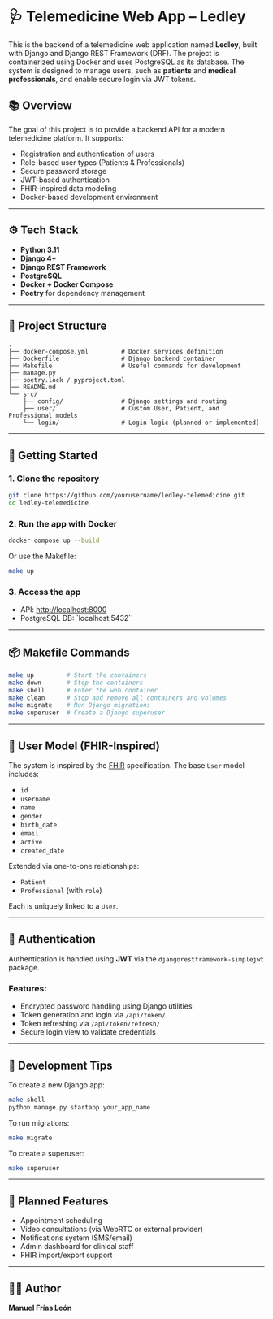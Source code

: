 
# 🩺 Telemedicine Web App – Ledley

This is the backend of a telemedicine web application named **Ledley**, built with Django and Django REST Framework (DRF). The project is containerized using Docker and uses PostgreSQL as its database. The system is designed to manage users, such as **patients** and **medical professionals**, and enable secure login via JWT tokens.

## 📚 Overview

The goal of this project is to provide a backend API for a modern telemedicine platform. It supports:

- Registration and authentication of users
- Role-based user types (Patients & Professionals)
- Secure password storage
- JWT-based authentication
- FHIR-inspired data modeling
- Docker-based development environment

---

## ⚙️ Tech Stack

- **Python 3.11**
- **Django 4+**
- **Django REST Framework**
- **PostgreSQL**
- **Docker + Docker Compose**
- **Poetry** for dependency management

---

## 🐳 Project Structure

```
.
├── docker-compose.yml         # Docker services definition
├── Dockerfile                 # Django backend container
├── Makefile                   # Useful commands for development
├── manage.py
├── poetry.lock / pyproject.toml
├── README.md
└── src/
    ├── config/                # Django settings and routing
    ├── user/                  # Custom User, Patient, and Professional models
    └── login/                 # Login logic (planned or implemented)
```

---

## 🚀 Getting Started

### 1. Clone the repository

```bash
git clone https://github.com/yourusername/ledley-telemedicine.git
cd ledley-telemedicine
```

### 2. Run the app with Docker

```bash
docker compose up --build
```

Or use the Makefile:

```bash
make up
```

### 3. Access the app

- API: [http://localhost:8000](http://localhost:8000)
- PostgreSQL DB: `localhost:5432``

---

## 📦 Makefile Commands

```bash
make up         # Start the containers
make down       # Stop the containers
make shell      # Enter the web container
make clean      # Stop and remove all containers and volumes
make migrate    # Run Django migrations
make superuser  # Create a Django superuser
```

---

## 👤 User Model (FHIR-Inspired)

The system is inspired by the [FHIR](https://www.hl7.org/fhir/) specification. The base `User` model includes:

- `id`
- `username`
- `name`
- `gender`
- `birth_date`
- `email`
- `active`
- `created_date`

Extended via one-to-one relationships:

- `Patient`
- `Professional` (with `role`)

Each is uniquely linked to a `User`.

---

## 🔐 Authentication

Authentication is handled using **JWT** via the `djangorestframework-simplejwt` package.

### Features:

- Encrypted password handling using Django utilities
- Token generation and login via `/api/token/`
- Token refreshing via `/api/token/refresh/`
- Secure login view to validate credentials

---

## 🧪 Development Tips

To create a new Django app:

```bash
make shell
python manage.py startapp your_app_name
```

To run migrations:

```bash
make migrate
```

To create a superuser:

```bash
make superuser
```

---

## 📌 Planned Features

- Appointment scheduling
- Video consultations (via WebRTC or external provider)
- Notifications system (SMS/email)
- Admin dashboard for clinical staff
- FHIR import/export support

---



## 👨‍⚕️ Author

**Manuel Frías León**
